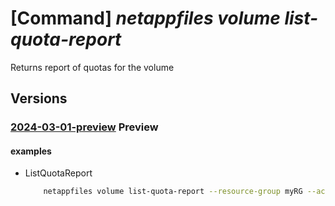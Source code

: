# [Command] _netappfiles volume list-quota-report_

Returns report of quotas for the volume

## Versions

### [2024-03-01-preview](/Resources/mgmt-plane/L3N1YnNjcmlwdGlvbnMve30vcmVzb3VyY2Vncm91cHMve30vcHJvdmlkZXJzL21pY3Jvc29mdC5uZXRhcHAvbmV0YXBwYWNjb3VudHMve30vY2FwYWNpdHlwb29scy97fS92b2x1bWVzL3t9L2xpc3RxdW90YXJlcG9ydA==/2024-03-01-preview.xml) **Preview**

<!-- mgmt-plane /subscriptions/{}/resourcegroups/{}/providers/microsoft.netapp/netappaccounts/{}/capacitypools/{}/volumes/{}/listquotareport 2024-03-01-preview -->

#### examples

- ListQuotaReport
    ```bash
        netappfiles volume list-quota-report --resource-group myRG --account-name account1 --pool-name pool1 --volume-name volume1
    ```
